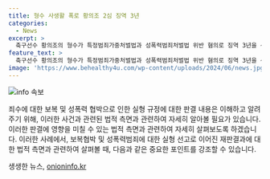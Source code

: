 ```yaml
---
title: 형수 사생활 폭로 황의조 2심 징역 3년
categories:
  - News
excerpt: >
  축구선수 황의조의 형수가 특정범죄가중처벌법과 성폭력범죄처벌법 위반 혐의로 징역 3년을 선고받았습니다. 재판부는 인스타그램을 통해 피해자들에게 지속적이고 회복하기 어려운 피해를 가했으며, 협박과 고의로 범행을 저질렀다고 판단했습니다. 또한, 반성문을 통한 진지한 반성이 없었고, 풀리면 재밌을 것이라고 협박한 혐의도 받았습니다. 해당 사건은 축구선수 황의조의 사생활을 폭로하고 협박한 것으로 발생했습니다.
feature_text: >
  축구선수 황의조의 형수가 특정범죄가중처벌법과 성폭력범죄처벌법 위반 혐의로 징역 3년을 선고받았습니다. 재판부는 인스타그램을 통해 피해자들에게 지속적이고 회복하기 어려운 피해를 가했으며, 협박과 고의로 범행을 저질렀다고 판단했습니다. 또한, 반성문을 통한 진지한 반성이 없었고, 풀리면 재밌을 것이라고 협박한 혐의도 받았습니다. 해당 사건은 축구선수 황의조의 사생활을 폭로하고 협박한 것으로 발생했습니다.
image: 'https://www.behealthy4u.com/wp-content/uploads/2024/06/news.jpg'
---
```


<p><img src="https://www.behealthy4u.com/wp-content/uploads/2024/06/news.jpg" alt="info 속보" /></p>

<p>죄수에 대한 보복 및 성폭력 협박으로 인한 실형 규정에 대한 판결 내용은 이해하고 알려주기 위해, 이러한 사건과 관련된 법적 측면과 관련하여 자세히 알아볼 필요가 있습니다. 이러한 판결에 영향을 미칠 수 있는 법적 측면과 관련하여 자세히 살펴보도록 하겠습니다.
이러한 사례에서, 보복협박 및 성폭력범죄에 대한 실형 선고로 이어진 재판결과에 대한 법적 측면과 관련하여 살펴볼 때, 다음과 같은 중요한 포인트를 강조할 수 있습니다.</p>
생생한 뉴스, <a href="https://onioninfo.kr" rel="dofollow">onioninfo.kr</a>


